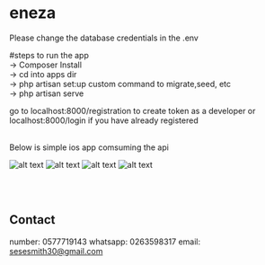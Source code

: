 # eneza


Please change the database credentials in the .env

#steps to run the app  <br/>
-> Composer Install<br/>
-> cd into apps dir<br/>
-> php artisan set:up         custom command to migrate,seed, etc<br/>
-> php artisan serve<br/>


go to localhost:8000/registration to create token as a developer or localhost:8000/login if you have already registered

<br>
Below is simple ios app comsuming the api 

![alt text](http://mibysmsgh.com/images/screen1.png)
![alt text](http://mibysmsgh.com/images/screen2.png)
![alt text](http://mibysmsgh.com/images/screen4.png)
![alt text](http://mibysmsgh.com/images/screen3.png)


<br/>

<br/>

Contact
-----------

number: 0577719143
whatsapp: 0263598317
email: sesesmith30@gmail.com
